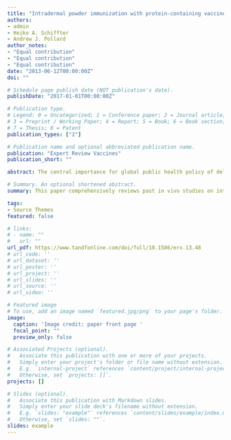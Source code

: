 ```yaml
---
title: "Intradermal powder immunization with protein-containing vaccines"
authors:
- admin
- Heiko A. Schiffter
- Andrew J. Pollard
author_notes:
- "Equal contribution"
- "Equal contribution"
- "Equal contribution"
date: "2013-06-12T00:00:00Z"
doi: ""

# Schedule page publish date (NOT publication's date).
publishDate: "2017-01-01T00:00:00Z"

# Publication type.
# Legend: 0 = Uncategorized; 1 = Conference paper; 2 = Journal article;
# 3 = Preprint / Working Paper; 4 = Report; 5 = Book; 6 = Book section;
# 7 = Thesis; 8 = Patent
publication_types: ["2"]

# Publication name and optional abbreviated publication name.
publication: "Expert Review Vaccines"
publication_short: ""

abstract: The central importance for global public health policy of delivering life-saving vaccines for all children makes the development of efficacious and safe needle-free alternatives to hypodermic needles, preferably in a thermostable form, a matter of pressing urgency. This paper comprehensively reviews past in vivo studies on intradermal powder immunization with vaccine formulations that do not require refrigeration.

# Summary. An optional shortened abstract.
summary: This paper comprehensively reviews past in vivo studies on intradermal powder immunization with vaccine formulations that do not require refrigeration.

tags:
- Source Themes
featured: false

# links:
# - name: ""
#   url: ""
url_pdf: https://www.tandfonline.com/doi/full/10.1586/erv.13.48
# url_code: ''
# url_dataset: ''
# url_poster: ''
# url_project: ''
# url_slides: ''
# url_source: ''
# url_video: ''

# Featured image
# To use, add an image named `featured.jpg/png` to your page's folder. 
image:
  caption: 'Image credit: paper front page '
  focal_point: ""
  preview_only: false

# Associated Projects (optional).
#   Associate this publication with one or more of your projects.
#   Simply enter your project's folder or file name without extension.
#   E.g. `internal-project` references `content/project/internal-project/index.md`.
#   Otherwise, set `projects: []`.
projects: []

# Slides (optional).
#   Associate this publication with Markdown slides.
#   Simply enter your slide deck's filename without extension.
#   E.g. `slides: "example"` references `content/slides/example/index.md`.
#   Otherwise, set `slides: ""`.
slides: example
---
```

